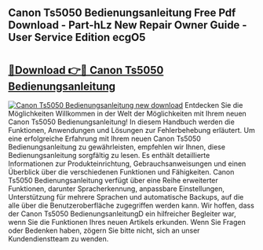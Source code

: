 ## Canon Ts5050 Bedienungsanleitung Free Pdf Download - Part-hLz New Repair Owner Guide - User Service Edition ecgO5

# <h2><a href="http://df1i3r.blite.top/?on=Canon+Ts5050+Bedienungsanleitung">🔗Download 👉🔴 Canon Ts5050 Bedienungsanleitung</a></h2>

[![Canon Ts5050 Bedienungsanleitung new download](https://i.imgur.com/lujVjoI.png)](http://df1i3r.blite.top/?on=Canon+Ts5050+Bedienungsanleitung)
Entdecken Sie die Möglichkeiten Willkommen in der Welt der Möglichkeiten mit Ihrem neuen Canon Ts5050 Bedienungsanleitung! In diesem Handbuch werden die Funktionen, Anwendungen und Lösungen zur Fehlerbehebung erläutert. Um eine erfolgreiche Erfahrung mit Ihrem neuen Canon Ts5050 Bedienungsanleitung zu gewährleisten, empfehlen wir Ihnen, diese Bedienungsanleitung sorgfältig zu lesen. Es enthält detaillierte Informationen zur Produkteinrichtung, Gebrauchsanweisungen und einen Überblick über die verschiedenen Funktionen und Fähigkeiten. Canon Ts5050 Bedienungsanleitung verfügt über eine Reihe erweiterter Funktionen, darunter Spracherkennung, anpassbare Einstellungen, Unterstützung für mehrere Sprachen und automatische Backups, auf die alle über die Benutzeroberfläche zugegriffen werden kann. Wir hoffen, dass der Canon Ts5050 BedienungsanleitungD ein hilfreicher Begleiter war, wenn Sie die Funktionen Ihres neuen Artikels erkunden. Wenn Sie Fragen oder Bedenken haben, zögern Sie bitte nicht, sich an unser Kundendienstteam zu wenden.
